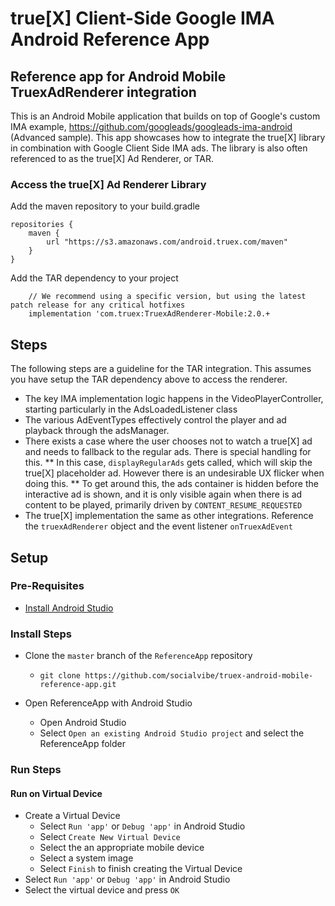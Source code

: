 # true[X] Client-Side Google IMA Android Reference App

## Reference app for Android Mobile TruexAdRenderer integration
This is an Android Mobile application that builds on top of Google's custom IMA example, https://github.com/googleads/googleads-ima-android (Advanced sample).  This app showcases how to integrate the true[X] library in combination with Google Client Side IMA ads.  The library is also often referenced to as the true[X] Ad Renderer, or TAR.


### Access the true[X] Ad Renderer Library
Add the maven repository to your build.gradle

```
repositories {
    maven {
        url "https://s3.amazonaws.com/android.truex.com/maven"
    }
}
```

Add the TAR dependency to your project
```
    // We recommend using a specific version, but using the latest patch release for any critical hotfixes
    implementation 'com.truex:TruexAdRenderer-Mobile:2.0.+
```

## Steps
The following steps are a guideline for the TAR integration.  This assumes you have setup the TAR dependency above to access the renderer.
* The key IMA implementation logic happens in the VideoPlayerController, starting particularly in the AdsLoadedListener class
* The various AdEventTypes effectively control the player and ad playback through the adsManager.
* There exists a case where the user chooses not to watch a true[X] ad and needs to fallback to the regular ads.  There is special handling for this.
** In this case, `displayRegularAds` gets called, which will skip the true[X] placeholder ad.  However there is an undesirable UX flicker when doing this.
** To get around this, the ads container is hidden before the interactive ad is shown, and it is only visible again when there is ad content to be played, primarily driven by `CONTENT_RESUME_REQUESTED` 
* The true[X] implementation the same as other integrations. Reference the `truexAdRenderer` object and the event listener `onTruexAdEvent`

## Setup

### Pre-Requisites

* [Install Android Studio](https://developer.android.com/studio/)

### Install Steps

* Clone the `master` branch of the `ReferenceApp` repository
    * `git clone https://github.com/socialvibe/truex-android-mobile-reference-app.git`

* Open ReferenceApp with Android Studio
    * Open Android Studio
    * Select `Open an existing Android Studio project` and select the ReferenceApp folder

### Run Steps

#### Run on Virtual Device
* Create a Virtual Device
    * Select `Run 'app'` or `Debug 'app'` in Android Studio
    * Select `Create New Virtual Device`
    * Select the an appropriate mobile device
    * Select a system image
    * Select `Finish` to finish creating the Virtual Device
* Select `Run 'app'` or `Debug 'app'` in Android Studio
* Select the virtual device and press `OK`